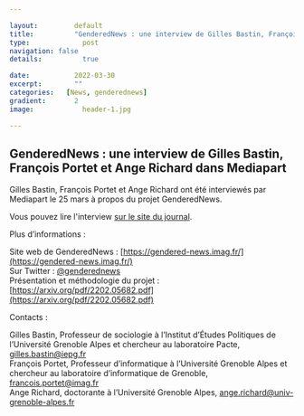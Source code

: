 ```yaml
---

layout:			default
title:  		"GenderedNews : une interview de Gilles Bastin, François Portet et Ange Richard dans Mediapart"
type:			  post
navigation: false
details:		  true

date:   		2022-03-30
excerpt: 		""
categories:   [News, genderednews]
gradient: 		2
image: 			  header-1.jpg

---
```


## GenderedNews : une interview de Gilles Bastin, François Portet et Ange Richard dans Mediapart

Gilles Bastin, François Portet et Ange Richard ont été interviewés par Mediapart le 25 mars à propos du projet GenderedNews.

Vous pouvez lire l'interview [sur le site du journal](https://www.mediapart.fr/journal/france/250322/la-societe-refletee-par-les-medias-n-est-pas-du-tout-paritaire).
 
 
Plus d’informations :

Site web de GenderedNews : [https://gendered-news.imag.fr/](https://gendered-news.imag.fr/)<br>
Sur Twitter : [@genderednews](https://twitter.com/genderednews)<br>
Présentation et méthodologie du projet : [https://arxiv.org/pdf/2202.05682.pdf](https://arxiv.org/pdf/2202.05682.pdf)
 
Contacts :

Gilles Bastin, Professeur de sociologie à l’Institut d’Études Politiques de l’Université Grenoble Alpes et chercheur au laboratoire Pacte, [gilles.bastin@iepg.fr](mailto:gilles.bastin@iepg.fr)<br>
François Portet, Professeur d’informatique à l’Université Grenoble Alpes et chercheur au laboratoire d’informatique de Grenoble, [francois.portet@imag.fr](mailto:francois.portet@imag.fr)<br>
Ange Richard, doctorante à l’Université Grenoble Alpes, [ange.richard@univ-grenoble-alpes.fr](ange.richard@univ-grenoble-alpes.fr)
